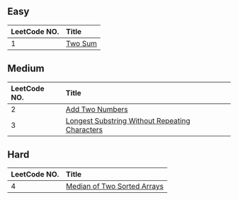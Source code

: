 ## Easy

|LeetCode NO.|Title|
|:------------- |:------------- |
|1|[Two Sum][001]|


## Medium

|LeetCode NO.|Title|
|:------------- |:------------- |
|2|[Add Two Numbers][002]|
|3|[Longest Substring Without Repeating Characters ][003]|


## Hard

|LeetCode NO.|Title|
|:------------- |:------------- |
|4|[Median of Two Sorted Arrays ][004]|








[001]: https://github.com/Jucongyuan/LeetCode_Java/blob/master/src/com/jucongyuan/easy/_001/1.%20Two%20Sum.md
[002]: https://github.com/Jucongyuan/LeetCode_Java/blob/master/src/com/jucongyuan/medium/_002/2.%20Add%20Two%20Numbers.md
[003]: https://github.com/Jucongyuan/LeetCode_Java/blob/master/src/com/jucongyuan/medium/_003/3.%20Longest%20Substring%20Without%20Repeating%20Characters.md
[004]: https://github.com/Jucongyuan/LeetCode_Java/blob/master/src/com/jucongyuan/hard/_004/4.%20Median%20of%20Two%20Sorted%20Arrays.md